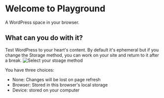 # Welcome to Playground

A WordPress space in your browser. 

## What can you do with it? 
Test WordPress to your heart's content. By default it's ephemeral but if you change the Storage method, you can work on your site and return to it after a break. 
![Select your stoage method](https://gutenbergtimes.com/wp-content/uploads/2020/11/wpcli-markdown/Select-storage-method.png)

You have three choices: 
- None: Changes will be lost on page refresh
- Browser: Stored in this browser's local storage
- Device: stored on your computer 



